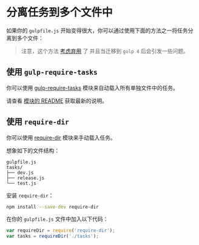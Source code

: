 # 分离任务到多个文件中

如果你的 `gulpfile.js` 开始变得很大，你可以通过使用下面的方法之一将任务分离到多个文件：

> 注意，这个方法 [考虑弃用][deprecated] 了
> 并且当迁移到 `gulp 4` 后会引发一些问题。

## 使用 `gulp-require-tasks`

你可以使用 [gulp-require-tasks][gulp-require-tasks]
模块来自动载入所有单独文件中的任务。

请查看 [模块的 README][gulp-require-tasks] 获取最新的说明。

## 使用 `require-dir`

你可以使用 [require-dir][require-dir] 模块来手动载入任务。

想象如下的文件结构：

```
gulpfile.js
tasks/
├── dev.js
├── release.js
└── test.js
```

安装 `require-dir`：

```sh
npm install --save-dev require-dir
```

在你的 `gulpfile.js` 文件中加入以下代码：

```js
var requireDir = require('require-dir');
var tasks = requireDir('./tasks');
```


  [gulp-require-tasks]: https://github.com/betsol/gulp-require-tasks
  [require-dir]:        https://github.com/aseemk/requireDir
  [deprecated]:         https://github.com/gulpjs/gulp/pull/1554#issuecomment-202614391
